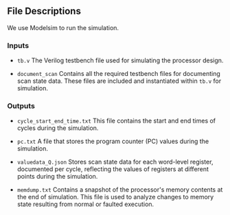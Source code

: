 ## File Descriptions 

We use Modelsim to run the simulation.

### Inputs

- `tb.v`
  The Verilog testbench file used for simulating the processor design.

- `document_scan`
  Contains all the required testbench files for documenting scan state data. These files are included and instantiated within `tb.v` for simulation.

### Outputs

- `cycle_start_end_time.txt`
  This file contains the start and end times of cycles during the simulation.

- `pc.txt`
  A file that stores the program counter (PC) values during the simulation.

- `valuedata_Q.json`
  Stores scan state data for each word-level register, documented per cycle, reflecting the values of registers at different points during the simulation.

- `memdump.txt`
  Contains a snapshot of the processor's memory contents at the end of simulation. This file is used to analyze changes to memory state resulting from normal or faulted execution.
